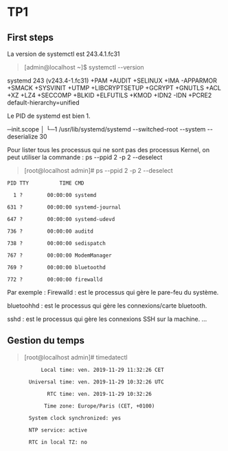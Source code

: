 # TP1

## First steps

La version de systemctl est 243.4.1.fc31

> [admin@localhost ~]$ systemctl --version

systemd 243 (v243.4-1.fc31)
+PAM +AUDIT +SELINUX +IMA -APPARMOR +SMACK +SYSVINIT +UTMP +LIBCRYPTSETUP +GCRYPT +GNUTLS +ACL +XZ +LZ4 +SECCOMP +BLKID +ELFUTILS +KMOD +IDN2 -IDN +PCRE2 default-hierarchy=unified


Le PID de systemd est bien 1.

─init.scope
           │ └─1 /usr/lib/systemd/systemd --switched-root --system --deserialize 30
           
           
Pour lister tous les processus qui ne sont pas des processus Kernel, on peut utiliser la commande : 
ps --ppid 2 -p 2 --deselect 



> [root@localhost admin]# ps --ppid 2 -p 2 --deselect

    PID TTY          TIME CMD
    
      1 ?        00:00:00 systemd
      
    631 ?        00:00:00 systemd-journal
    
    647 ?        00:00:00 systemd-udevd
    
    736 ?        00:00:00 auditd
    
    738 ?        00:00:00 sedispatch
    
    767 ?        00:00:00 ModemManager
    
    769 ?        00:00:00 bluetoothd
    
    772 ?        00:00:00 firewalld
    
Par exemple : 
Firewalld : est le processus qui gère le pare-feu du système.

bluetoohhd : est le processus qui gère les connexions/carte bluetooth.

sshd : est le processus qui gère les connexions SSH sur la machine.
...

## Gestion du temps

> [root@localhost admin]# timedatectl

               Local time: ven. 2019-11-29 11:32:26 CET
               
           Universal time: ven. 2019-11-29 10:32:26 UTC
           
                 RTC time: ven. 2019-11-29 10:32:26
                 
                Time zone: Europe/Paris (CET, +0100)
                
           System clock synchronized: yes

           NTP service: active
              
           RTC in local TZ: no
           
 




